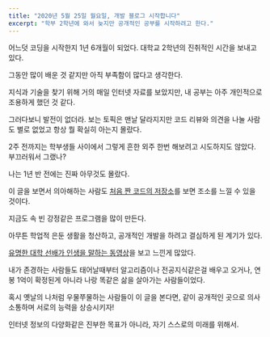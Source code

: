 ```yaml
---
title: "2020년 5월 25일 월요일, 개발 블로그 시작합니다"
excerpt: "학부 2학년에 와서 늦지만 공개적인 공부를 시작하려고 한다."
---
```


어느덧 코딩을 시작한지 1년 6개월이 되었다. 대학교 2학년의 진취적인 시간을 보내고 있다.

그동안 많이 배운 것 같지만 아직 부족함이 많다고 생각한다.


지식과 기술을 찾기 위해 거의 매일 인터넷 자료를 보았지만, 내 공부는 아주 개인적으로 조용하게 했던 것 같다.

그러다보니 발전이 없더라. 보는 토픽은 맨날 달라지지만 코드 리뷰와 의견을 나눌 사람도 별로 없었고 항상 뭘 확실히 아는지 몰랐다.

2주 전까지는 학부생들 사이에서 그렇게 흔한 외주 한번 해보려고 시도하지도 않았다. 부끄러워서 그랬나?

나는 1년 반 전에는 진짜 아무것도 몰랐다.

이 글을 보면서 의아해하는 사람도 [처음 짠 코드의 저장소](https://github.com/DPS0340/BaegotGupsik)를 보면 조소를 느낄 수 있을 것이다.

지금도 속 빈 강정같은 프로그램을 많이 만든다.

아무튼 학업적 은둔 생활을 청산하고, 공개적인 개발을 하려고 결심하게 된 계기가 있다.

[유명한 대학 선배가 인생을 말하는 동영상](https://www.inflearn.com/course/%EC%8B%A0%EC%9D%98%EC%A7%81%EC%9E%A5-%ED%87%B4%EC%82%AC-%ED%9B%84-1%EB%85%84)을 보고 느낀게 많았다.

내가 존경하는 사람들도 태어날때부터 알고리즘이나 전공지식같은걸 배우고 오거나, 연봉 1억이 확정된게 아니라 나랑 똑같은 삶을 살아가는 사람들이었다.

혹시 옛날의 나처럼 우물쭈물하는 사람들이 이 글을 본다면, 같이 공개적인 곳으로 의사소통하며 서로의 능력을 상승시키자!

인터넷 정보의 다양화같은 진부한 목표가 아니라, 자기 스스로의 미래를 위해서.